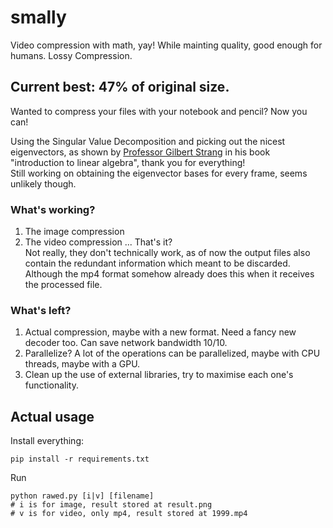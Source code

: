# smally
Video compression with math, yay!
While mainting quality, good enough for humans. Lossy Compression.

## Current best: 47% of original size.

Wanted to compress your files with your notebook and pencil? Now you can!

Using the Singular Value Decomposition and picking out the nicest eigenvectors, as shown by [Professor Gilbert Strang](http://www-math.mit.edu/~gs/) in his book "introduction to linear algebra", thank you for everything!  
Still working on obtaining the eigenvector bases for every frame, seems unlikely though.

### What's working?
1. The image compression
2. The video compression
... That's it?  
Not really, they don't technically work, as of now the output files also contain the redundant information which meant to be discarded.  
Although the mp4 format somehow already does this when it receives the processed file.  

### What's left?
1. Actual compression, maybe with a new format. Need a fancy new decoder too. Can save network bandwidth 10/10.  
2. Parallelize? A lot of the operations can be parallelized, maybe with CPU threads, maybe with a GPU.  
3. Clean up the use of external libraries, try to maximise each one's functionality.

## Actual usage
Install everything:
```
pip install -r requirements.txt
```
Run
```
python rawed.py [i|v] [filename]
# i is for image, result stored at result.png
# v is for video, only mp4, result stored at 1999.mp4
```